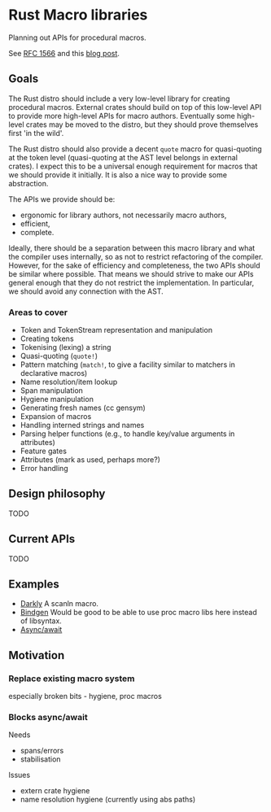 # Rust Macro libraries

Planning out APIs for procedural macros.

See [RFC 1566](https://github.com/rust-lang/rfcs/blob/master/text/1566-proc-macros.md)
and this [blog post](http://ncameron.org/blog/libmacro/).

## Goals

The Rust distro should include a very low-level library for creating procedural
macros. External crates should build on top of this low-level API to provide
more high-level APIs for macro authors. Eventually some high-level crates may be
moved to the distro, but they should prove themselves first 'in the wild'.

The Rust distro should also provide a decent `quote` macro for quasi-quoting at
the token level (quasi-quoting at the AST level belongs in external crates). I
expect this to be a universal enough requirement for macros that we should
provide it initially. It is also a nice way to provide some abstraction.

The APIs we provide should be:

* ergonomic for library authors, not necessarily macro authors,
* efficient,
* complete.

Ideally, there should be a separation between this macro library and what the
compiler uses internally, so as not to restrict refactoring of the compiler.
However, for the sake of efficiency and completeness, the two APIs should be
similar where possible. That means we should strive to make our APIs general
enough that they do not restrict the implementation. In particular, we should
avoid any connection with the AST.

### Areas to cover

* Token and TokenStream representation and manipulation
* Creating tokens
* Tokenising (lexing) a string
* Quasi-quoting (`quote!`)
* Pattern matching (`match!`, to give a facility similar to matchers in declarative macros)
* Name resolution/item lookup
* Span manipulation
* Hygiene manipulation
* Generating fresh names (cc gensym)
* Expansion of macros
* Handling interned strings and names
* Parsing helper functions (e.g., to handle key/value arguments in attributes)
* Feature gates
* Attributes (mark as used, perhaps more?)
* Error handling

## Design philosophy

TODO

## Current APIs

TODO

## Examples

* [Darkly](https://github.com/nrc/darkly) A scanln macro.
* [Bindgen](https://github.com/servo/rust-bindgen/tree/master/src/codegen) Would be good to be able to use proc macro libs here instead of libsyntax.
* [Async/await](https://github.com/rust-lang/rust/pull/40939#issuecomment-302845387)

## Motivation

### Replace existing macro system

especially broken bits - hygiene, proc macros

### Blocks async/await

Needs
* spans/errors
* stabilisation

Issues
* extern crate hygiene
* name resolution hygiene (currently using abs paths)

